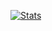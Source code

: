 [![Stats](https://github-readme-stats.vercel.app/api?username=wnull&show_icons=true&include_all_commits=true&count_private=true)](https://github.com/ankurk91)
